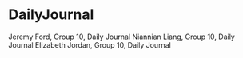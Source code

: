 # DailyJournal
Jeremy Ford, Group 10, Daily Journal
Niannian Liang, Group 10, Daily Journal
Elizabeth Jordan, Group 10, Daily Journal
